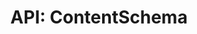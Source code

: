 ---
comment: "/**\n * Schema for content nodes\n *\n * @memberof HashBrown.Server.Models\n */"
meta:
    range:
        - 160
        - 274
    filename: ContentSchema.js
    lineno: 10
    columnno: 0
    path: /home/mrzapp/Development/Web/hashbrown-cms/src/Server/Models
    code:
        id: astnode100078017
        name: ContentSchema
        type: ClassDeclaration
        paramnames:
            - properties
classdesc: 'Schema for content nodes'
memberof: HashBrown.Server.Models
name: ContentSchema
longname: HashBrown.Server.Models.ContentSchema
kind: class
scope: static
params: []
methods: []
shortname: ContentSchema
layout: docPage
permalink: /docs/hashbrown/server/models/contentschema/
title: 'API: ContentSchema'
description: 'Schema for content nodes'

---